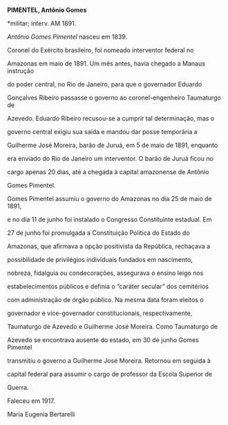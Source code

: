 **PIMENTEL, Antônio Gomes**



\*militar; interv. AM 1891.



*Antônio Gomes Pimentel* nasceu em 1839.



Coronel do Exército brasileiro, foi nomeado interventor federal no

Amazonas em maio de 1891. Um mês antes, havia chegado a Manaus instrução

do poder central, no Rio de Janeiro, para que o governador Eduardo

Gonçalves Ribeiro passasse o governo ao coronel-engenheiro Taumaturgo de

Azevedo. Eduardo Ribeiro recusou-se a cumprir tal determinação, mas o

governo central exigiu sua saída e mandou dar posse temporária a

Guilherme José Moreira, barão de Juruá, em 5 de maio de 1891, enquanto

era enviado do Rio de Janeiro um interventor. O barão de Juruá ficou no

cargo apenas 20 dias, até a chegada à capital amazonense de Antônio

Gomes Pimentel.



Gomes Pimentel assumiu o governo do Amazonas no dia 25 de maio de 1891,

e no dia 11 de junho foi instalado o Congresso Constituinte estadual. Em

27 de junho foi promulgada a Constituição Política do Estado do

Amazonas, que afirmava a opção positivista da República, rechaçava a

possibilidade de privilégios individuais fundados em nascimento,

nobreza, fidalguia ou condecorações, assegurava o ensino leigo nos

estabelecimentos públicos e definia o “caráter secular” dos cemitérios

com administração de órgão público. Na mesma data foram eleitos o

governador e vice-governador constitucionais, respectivamente,

Taumaturgo de Azevedo e Guilherme José Moreira. Como Taumaturgo de

Azevedo se encontrava ausente do estado, em 30 de junho Gomes Pimentel

transmitiu o governo a Guilherme José Moreira. Retornou em seguida à

capital federal para assumir o cargo de professor da Escola Superior de

Guerra.



Faleceu em 1917.



Maria Eugenia Bertarelli



